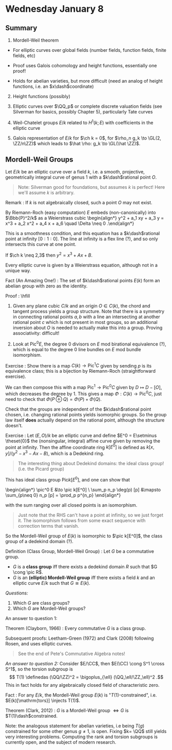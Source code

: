 # Wednesday January 8

## Summary

1. Mordell-Weil theorem

  - For elliptic curves over global fields (number fields, function fields, finite fields, etc)
  
  - Proof uses Galois cohomology and height functions, essentially one proof!
  
  - Holds for abelian varieties, but more difficult (need an analog of height functions, i.e. an $x\dash$coordinate)

2. Height functions (possibly)

3. Elliptic curves over $\QQ_p$ or complete discrete valuation fields (see Silverman for basics, possibly Chapter 5), particularly Tate curves

4. Weil-Chatelet groups $E/k$ related to $H^1(k; E)$ with coefficients in the elliptic curve

5. Galois representation of $E/k$ for $\ch k = 0$, for $\rho_n g_k \to \GL(2, \ZZ/n\ZZ)$ which leads to $\hat \rho: g_k \to \GL(\hat \ZZ)$.

## Mordell-Weil Groups

Let $E/k$ be an elliptic curve over a field $k$, i.e. a smooth, projective, geometrically integral curve of genus 1 with a $k\dash$rational point $O$.

> Note: Silverman good for foundations, but assumes $k$ is perfect!
> Here we'll assume $k$ is arbitrary.

Remark
: If $k$ is not algebraically closed, such a point $O$ may not exist.

  By Riemann-Roch (easy computation) $E$ embeds (non-canonically) into $\Bbb{P}^2/k$ as a Weierstrass cubic 
  \begin{align*}
  y^2 + a_1 xy + a_3 y = x^3 + a_2 x^2 + a_4 x + a_6 \quad \Delta \neq 0
  .\end{align*}

This is a smoothness condition, and this equation has a $k\dash$rational point at infinity $[0: 1: 0]$.
The line at infinity is a flex line (?), and so only intersects this curve at one point.

If $\ch k \neq 2,3$ then $y^2 = x^3 + Ax + B$.

Every elliptic curve is given by a Weierstrass equation, although not in a unique way.

Fact (An Amazing One!)
: The set of $k\dash$rational points $E(k)$ form an abelian group with zero as the identity.

Proof
: \hfill

   1. Given any plane cubic $C/k$ and an origin $O \in C(k)$, the chord and tangent process yields a group structure.
     Note that there is a symmetry in connecting rational points $a, b$ with a line an intersecting at another rational point $c$ which is not present in most groups, so an additional inversion about $O$ is needed to actually make this into a group. 
     Proving associativity: difficult!

   2. Look at $\mathrm{Pic}^0 E$, the degree 0 divisors on $E$ mod birational equivalence (?), which is equal to the degree 0 line bundles on $E$ mod bundle isomorphism.

Exercise
: Show there is a map $C(k) \to \mathrm{Pic}^1 C$ given by sending $p$ is its equivalence class; this is a bijection by Riemann-Roch (straightforward exercise).

  We can then compose this with a map $\mathrm{Pic}^1 \to \mathrm{Pic}^0 C$ given by $D \mapsto D - [O]$, which decreases the degree by 1.
This gives a map $\Phi: C(k) \to \mathrm{Pic}^0 C$, just need to check that $\Phi(P \oplus Q) = \Phi(P) + \Phi(Q)$.

Check that the groups are independent of the $k\dash$rational point chosen, i.e. changing rational points yields isomorphic groups.
So the group law itself **does** actually depend on the rational point, although the structure doesn't.

Exercise
: Let $(E, O)/k$ be an elliptic curve and define $E^0 = E\setminus \theset{0}$ the (nonsingular, integral) affine curve given by removing the point at infinity.
  Then the affine coordinate ring $k[E^0]$ is defined as $k[x, y]/(y^2 -x^3 - Ax - B)$, which is a Dedekind ring.

  > The interesting thing about Dedekind domains: the ideal class group! (i.e. the Picard group)

  This has ideal class group $\mathrm{Pic} k[E^0]$, and one can show that

  \begin{align*}
  \pic^0 E &\to \pic k[E^0] \\
  \sum_p n_p \deg(p) [p] &\mapsto \sum_{p\neq 0} n_p [p] = \prod_p p^{n_p}
  \end{align*}

  with the sum ranging over all closed points is an isomorphism.

  > Just note that the RHS can't have a point at infinity, so we just forget it.
  > The isomorphism follows from some exact sequence with correction terms that vanish.

  So the Mordell-Weil group of $E(k)$ is isomorphic to $\pic k[E^0]$, the class group of a dedekind domain (?).

Definition (Class Group, Mordell-Weil Group)
:  Let $G$ be a commutative group.

  - $G$ is a **class group** iff there exists a dedekind domain $R$ such that $G \cong \pic R$.
  - $G$ is an **(elliptic) Mordell-Weil group** iff there exists a field $k$ and an elliptic curve $E/k$ such that $G \cong E(k)$.

*Questions:*

1. Which $G$ are class groups?
2. Which $G$ are Mordell-Weil groups?

An answer to question 1:

Theorem (Clayborn, 1966)
: Every commutative $G$ is a class group.

Subsequent proofs: Leetham-Green (1972) and Clark (2008) following Rosen, and uses elliptic curves.

> See the end of Pete's Commutative Algebra notes!

*An answer to question 2:*
Consider $E/\CC$, then $E(\CC) \cong S^1 \cross S^1$, so the torsion subgroup is 
$$
T(1) \definedas (\QQ/\ZZ)^2 = \bigoplus_{\ell} (\QQ_\ell/\ZZ_\ell)^2
.$$
This in fact holds for any algebraically closed field of characteristic zero.

Fact
: For any $E/k$, the Mordell-Weil group $E(k)$ is "$T(1)$-constrained", i.e. $E(k)[\mathrm{tors}] \injects T(1)$.

Theorem (Clark, 2012)
: $G$ is a Mordell-Weil group $\iff G$ is $T(1)\dash$constrained.

Note: the analogous statement for abelian varieties, i.e being $T(g)$ constrained for some other genus $g\neq 1$, is open.
Fixing $k= \QQ$ still yields very interesting problems. 
Computing the rank and torsion subgroups is currently open, and the subject of modern research.
